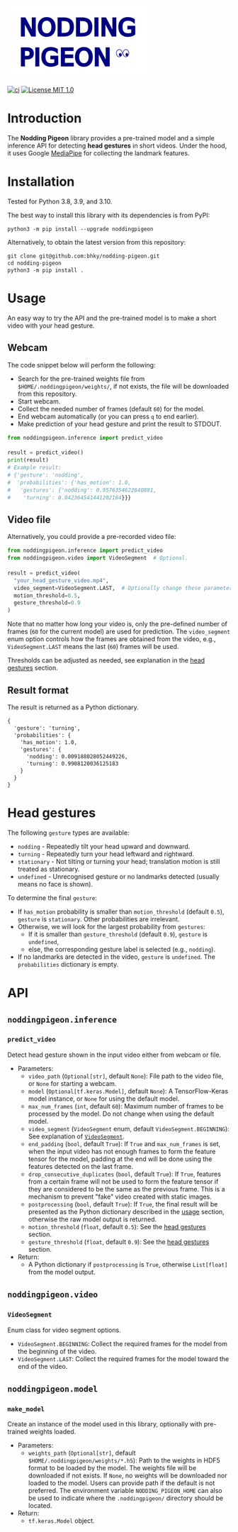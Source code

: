 ![logo](logo/nodding-pigeon_logo.png)

[![ci](https://github.com/bhky/nodding-pigeon/actions/workflows/ci.yml/badge.svg)](https://github.com/bhky/nodding-pigeon/actions)
[![License MIT 1.0](https://img.shields.io/badge/license-MIT%201.0-blue.svg)](LICENSE)

# Introduction

The **Nodding Pigeon** library provides a pre-trained model and 
a simple inference API for detecting **head gestures** in short videos.
Under the hood, it uses Google [MediaPipe](https://google.github.io/mediapipe/)
for collecting the landmark features.

# Installation

Tested for Python 3.8, 3.9, and 3.10.

The best way to install this library with its dependencies is from PyPI:
```shell
python3 -m pip install --upgrade noddingpigeon
```
Alternatively, to obtain the latest version from this repository:
```shell
git clone git@github.com:bhky/nodding-pigeon.git
cd nodding-pigeon
python3 -m pip install .
```

# Usage

An easy way to try the API and the pre-trained model is to
make a short video with your head gesture.

## Webcam

The code snippet below will perform the following:
- Search for the pre-trained weights file from `$HOME/.noddingpigeon/weights/`,
  if not exists, the file will be downloaded from this repository.
- Start webcam.
- Collect the needed number of frames (default `60`) for the model.
- End webcam automatically (or you can press `q` to end earlier).
- Make prediction of your head gesture and print the result to STDOUT.
```python
from noddingpigeon.inference import predict_video

result = predict_video()
print(result)
# Example result:
# {'gesture': 'nodding',
#  'probabilities': {'has_motion': 1.0,
#   'gestures': {'nodding': 0.9576354622840881,
#    'turning': 0.042364541441202164}}}
```

## Video file

Alternatively, you could provide a pre-recorded video file:

```python
from noddingpigeon.inference import predict_video
from noddingpigeon.video import VideoSegment  # Optional.

result = predict_video(
  "your_head_gesture_video.mp4",
  video_segment=VideoSegment.LAST,  # Optionally change these parameters.
  motion_threshold=0.5,
  gesture_threshold=0.9
)
```
Note that no matter how long your video is, only the
pre-defined number of frames (`60` for the current model) are used for
prediction. The `video_segment` enum option controls how the frames 
are obtained from the video, 
e.g., `VideoSegment.LAST` means the last (`60`) frames will be used.

Thresholds can be adjusted as needed, see explanation in the 
[head gestures](#head-gestures) section.

## Result format

The result is returned as a Python dictionary.

```text
{
  'gesture': 'turning',
  'probabilities': {
    'has_motion': 1.0,
    'gestures': {
      'nodding': 0.009188028052449226,
      'turning': 0.9908120036125183
    }
  }
}
```

# Head gestures

The following `gesture` types are available:
- `nodding` - Repeatedly tilt your head upward and downward.
- `turning` - Repeatedly turn your head leftward and rightward.
- `stationary` - Not tilting or turning your head; translation motion is still treated as stationary.
- `undefined` - Unrecognised gesture or no landmarks detected (usually means no face is shown).

To determine the final `gesture`:
- If `has_motion` probability is smaller than `motion_threshold` (default `0.5`),
  `gesture` is `stationary`. Other probabilities are irrelevant.
- Otherwise, we will look for the largest probability from `gestures`:
  - If it is smaller than `gesture_threshold` (default `0.9`), `gesture` is `undefined`,
  - else, the corresponding gesture label is selected (e.g., `nodding`).
- If no landmarks are detected in the video, `gesture` is `undefined`. 
  The `probabilities` dictionary is empty.

# API

## `noddingpigeon.inference`

### `predict_video`
Detect head gesture shown in the input video either from webcam or file.
- Parameters:
  - `video_path` (`Optional[str]`, default `None`): 
    File path to the video file, or `None` for starting a webcam.
  - `model` (`Optional[tf.keras.Model]`, default `None`): 
    A TensorFlow-Keras model instance, or `None` for using the default model.
  - `max_num_frames` (`int`, default `60`):
    Maximum number of frames to be processed by the model.
    Do not change when using the default model.    
  - `video_segment` (`VideoSegment` enum, default `VideoSegment.BEGINNING`):
    See explanation of [`VideoSegment`](#videosegment).
  - `end_padding` (`bool`, default `True`): 
    If `True` and `max_num_frames` is set, when the input video has not enough
    frames to form the feature tensor for the model, padding at the end will be 
    done using the features detected on the last frame.
  - `drop_consecutive_duplicates` (`bool`, default `True`):
    If `True`, features from a certain frame will not be used to form the 
    feature tensor if they are considered to be the same as the previous frame.
    This is a mechanism to prevent "fake" video created with static images.
  - `postprocessing` (`bool`, default `True`):
    If `True`, the final result will be presented as the Python dictionary
    described in the [usage](#usage) section, otherwise the raw model output
    is returned.
  - `motion_threshold` (`float`, default `0.5`):
    See the [head gestures](#head-gestures) section.
  - `gesture_threshold` (`float`, default `0.9`):
    See the [head gestures](#head-gestures) section.
- Return:
  - A Python dictionary if `postprocessing` is `True`, otherwise `List[float]`
    from the model output.

## `noddingpigeon.video`

### `VideoSegment`
Enum class for video segment options.
- `VideoSegment.BEGINNING`: Collect the required frames for the model from the beginning of the video.
- `VideoSegment.LAST`: Collect the required frames for the model toward the end of the video.

## `noddingpigeon.model`

### `make_model`
Create an instance of the model used in this library, 
optionally with pre-trained weights loaded.
- Parameters:
  - `weights_path` (`Optional[str]`, default `$HOME/.noddingpigeon/weights/*.h5`): 
    Path to the weights in HDF5 format to be loaded by the model. 
    The weights file will be downloaded if not exists.
    If `None`, no weights will be downloaded nor loaded to the model.
    Users can provide path if the default is not preferred. 
    The environment variable `NODDING_PIGEON_HOME` can also be used to indicate
    where the `.noddingpigeon/` directory should be located.
- Return:
  - `tf.keras.Model` object.
